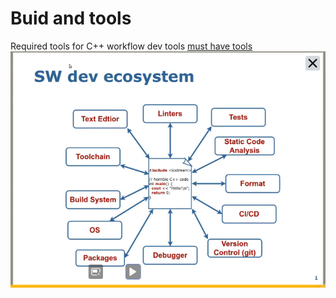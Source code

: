 # Buid and tools

Required tools for C++ workflow dev tools
[must have tools](https://github.com/nachovizzo/must-have-tools/wiki#cc)
![SW devtools](assets/swdev-eco.png)

